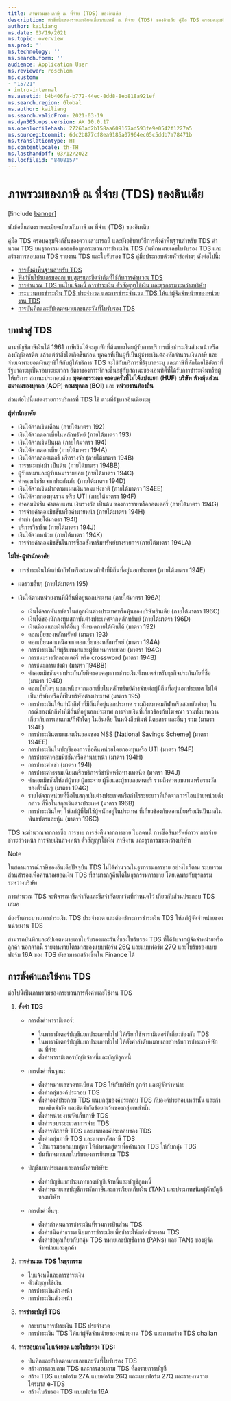 ```yaml
---
title: ภาพรวมของภาษี ณ ที่จ่าย (TDS) ของอินเดีย
description: หัวข้อนี้แสดงรายละเอียดเกี่ยวกับภาษี ณ ที่จ่าย (TDS) ของอินเดีย คู่มือ TDS ครอบคลุมฟังก์ชันของความสามารถนี้
author: kailiang
ms.date: 03/19/2021
ms.topic: overview
ms.prod: ''
ms.technology: ''
ms.search.form: ''
audience: Application User
ms.reviewer: roschlom
ms.custom:
- "15721"
- intro-internal
ms.assetid: b4b406fa-b772-44ec-8dd8-8eb818a921ef
ms.search.region: Global
ms.author: kailiang
ms.search.validFrom: 2021-03-19
ms.dyn365.ops.version: AX 10.0.17
ms.openlocfilehash: 27263ad2b158aa609167ad593fe9e0542f1227a5
ms.sourcegitcommit: 6dc2b877cf8ea9185a07964ec05c5ddb7a78471b
ms.translationtype: HT
ms.contentlocale: th-TH
ms.lasthandoff: 03/12/2022
ms.locfileid: "8408157"
---
```

# <a name="indian-tax-deducted-at-source-tds-overview"></a>ภาพรวมของภาษี ณ ที่จ่าย (TDS) ของอินเดีย

[!include [banner](../includes/banner.md)]

หัวข้อนี้แสดงรายละเอียดเกี่ยวกับภาษี ณ ที่จ่าย (TDS) ของอินเดีย

คู่มือ TDS ครอบคลุมฟังก์ชันของความสามารถนี้ และยังอธิบายวิธีการตั้งค่าพื้นฐานสำหรับ TDS คํานวณ TDS บนธุรกรรม กรอกข้อมูลกระบวนการชําระเงิน TDS บันทึกหมายเลขใบรับรอง TDS และสร้างการสอบถาม TDS รายงาน TDS และใบรับรอง TDS คู่มือประกอบด้วยหัวข้อต่างๆ ดังต่อไปนี้:

- [การตั้งค่าพื้นฐานสำหรับ TDS](apac-ind-TDS-TDS-ledger-accounts-setup.md)
- [ฟังก์ชันโปรแกรมออกแบบสูตรและขีดจํากัดที่ใช้กับการคํานวณ TDS](apac-ind-TDS-Formula-designer.md)
- [การคํานวณ TDS บนใบแจ้งหนี้ การชำระเงิน ตั๋วสัญญาใช้เงิน และธุรกรรมระหว่างบริษัท](apac-ind-TDS-Calculate-TDS-on-invoices-using-journals.md)
- [กระบวนการชําระเงิน TDS ประจำงวด และการชำระจำนวน TDS ให้แก่ผู้จัดจำหน่ายของหน่วยงาน TDS](apac-ind-TDS-Run-the-periodic-TDS-settlement-process.md)
- [การบันทึกและอัปเดตหมายเลขและวันที่ใบรับรอง TDS](apac-ind-TDS-Record-TDS-concession-certificate-numbers.md)

## <a name="introduction-to-tds"></a>บทนำสู่ TDS

ตามบัญชีภาษีเงินได้ 1961 ภาษีเงินได้จะถูกหักที่ต้นทางโดยผู้รับการบริการเมื่อชำระเงินล่วงหน้าหรือลงบัญชีเครดิต แล้วแต่ว่าสิ่งใดเกิดขึ้นก่อน บุคคลที่เป็นผู้ที่เป็นผู้ชำระเงินต้องหักจํานวนเงินภาษี และจ่ายเฉพาะยอดเงินสุทธิให้กับผู้ให้บริการ TDS จะใช้กับบริการที่รัฐบาลระบุ และภาษีที่หักโดยใช้อัตราที่รัฐบาลระบุเป็นรอบระยะเวลา อัตราของการหักจะขึ้นอยู่กับสถานะของเอนทิตี้ที่ได้รับการชำระเงินหรือผู้ให้บริการ สถานะประกอบด้วย **บุคคลธรรมดา** **ครอบครัวที่ไม่ได้แบ่งแยก** (**HUF**) **บริษัท** **ห้างหุ้นส่วน** **สมาคมของบุคคล** (**AOP**) **คณะบุคคล** (**BOI**) และ **หน่วยงานท้องถิ่น**

ส่วนต่อไปนี้แสดงรายการบริการที่ TDS ใช้ ตามที่รัฐบาลอินเดียระบุ

**ผู้พำนักอาศัย**

- เงินได้จากเงินเดือน (ภายใต้มาตรา 192)
- เงินได้จากดอกเบี้ยในหลักทรัพย์ (ภายใต้มาตรา 193)
- เงินได้จากเงินปันผล (ภายใต้มาตรา 194)
- เงินได้จากดอกเบี้ย (ภายใต้มาตรา 194A)
- เงินได้จากลอตเตอรี่ หรือรางวัล (ภายใต้มาตรา 194B)
- การชนะแข่งม้า เป็นต้น (ภายใต้มาตรา 194BB)
- ผู้รับเหมาและผู้รับเหมารายย่อย (ภายใต้มาตรา 194C)
- ค่าคอมมิชชันจากประกันภัย (ภายใต้มาตรา 194D)
- เงินได้จากเงินฝากตามแผนเงินออมแห่งชาติ (ภายใต้มาตรา 194EE)
- เงินได้จากกองทุนรวม หรือ UTI (ภายใต้มาตรา 194F)
- ค่าคอมมิชชัน ค่าตอบแทน เงินรางวัล เป็นต้น ของการขายหรือลอตเตอรี่ (ภายใต้มาตรา 194G)
- การจ่ายค่าคอมมิชชันหรือค่านายหน้า (ภายใต้มาตรา 194H)
- ค่าเช่า (ภายใต้มาตรา 194I)
- บริการวิชาชีพ (ภายใต้มาตรา 194J)
- เงินได้จากหน่วย (ภายใต้มาตรา 194K)
- การจ่ายค่าคอมมิชชันในการซื้ออสังหาริมทรัพย์บางรายการ(ภายใต้มาตรา 194LA)

**ไม่ใช่-ผู้พำนักอาศัย**

- การชำระเงินให้แก่นักกีฬาหรือสมาคมกีฬาที่มีถิ่นที่อยู่นอกประเทศ (ภายใต้มาตรา 194E)
- ผลรวมอื่นๆ (ภายใต้มาตรา 195)
- เงินได้ตามหน่วยงานที่มีถิ่นที่อยู่นอกประเทศ (ภายใต้มาตรา 196A)

    - เงินได้จากพันธบัตรในสกุลเงินต่างประเทศหรือหุ้นของบริษัทอินเดีย (ภายใต้มาตรา 196C)
    - เงินได้ของนักลงทุนสถาบันต่างประเทศจากหลักทรัพย์ (ภายใต้มาตรา 196D)
    - เงินเดือนและเงินได้อื่นๆ ทั้งหมดภายใต้เงินได้ (มาตรา 192)
    - ดอกเบี้ยของหลักทรัพย์ (มาตรา 193)
    - ดอกเบี้ยนอกเหนือจากดอกเบี้ยของหลักทรัพย์ (มาตรา 194A)
    - การชำระเงินให้ผู้รับเหมาและผู้รับเหมารายย่อย (มาตรา 194C)
    - การชนะรางวัลลอตเตอรี่ หรือ crossword (มาตรา 194B)
    - การชนะการแข่งม้า (มาตรา 194BB)
    - ค่าคอมมิชชันจากประกันภัยที่ครอบคลุมการชำระเงินทั้งหมดสําหรับธุรกิจประกันภัยที่ซื้อ (มาตรา 194D)
    - ดอกเบี้ยใดๆ นอกเหนือจากดอกเบี้ยในหลักทรัพย์ค้างจ่ายต่อผู้มีถิ่นที่อยู่นอกประเทศ ไม่ได้เป็นบริษัทหรือที่เป็นบริษัทต่างประเทศ (มาตรา 195)
    - การชำระเงินให้แก่นักกีฬาที่มีถิ่นที่อยู่นอกประเทศ รวมถึงสมาคมกีฬาหรือสถาบันต่างๆ ในกรณีของนักกีฬาที่มีถิ่นที่อยู่นอกประเทศ การจ่ายเงินที่เกี่ยวข้องกับโฆษณา รวมทั้งบทความเกี่ยวกับการเล่นเกม/กีฬาใดๆ ในอินเดีย ในหนังสือพิมพ์ นิตยสาร และอื่นๆ รวม (มาตรา 194E)
    - การชำระเงินตามแผนเงินออมของ NSS \[National Savings Scheme\] (มาตรา 194EE)
    - การชำระเงินในบัญชีของการซื้อคืนหน่วยโดยกองทุนหรือ UTI (มาตรา 194F)
    - การชำระค่าคอมมิชชันหรือค่านายหน้า (มาตรา 194H)
    - การชำระค่าเช่า (มาตรา 194I)
    - การชำระค่าธรรมเนียมหรือบริการวิชาชีพหรือทางเทคนิค (มาตรา 194J)
    - ค่าคอมมิชชันให้แก่ผู้ขาย ผู้กระจาย ผู้ซื้อและผู้ขายลอตเตอรี่ รวมถึงค่าตอบแทนหรือรางวัลของตั๋วนั้นๆ (มาตรา 194G)
    - รายได้จากหน่วยที่ซื้อในสกุลเงินต่างประเทศหรือกําไรระยะยาวที่เกิดจากการโอนย้ายหน่วยดังกล่าว ที่ซื้อในสกุลเงินต่างประเทศ (มาตรา 196B)
    - การชำระเงินใดๆ ให้แก่ผู้ที่ไม่ใช่ผู้พนักอยู่ในประเทศ ที่เกี่ยวข้องกับดอกเบี้ยหรือเงินปันผลในพันธบัตรและหุ้น (มาตรา 196C)

TDS จะคํานวณจากการซื้อ การขาย การส่งคืนจากการขาย ใบลดหนี้ การซื้อสินทรัพย์ถาวร การจ่ายชำระล่วงหน้า การจ่ายเงินล่วงหน้า ตั๋วสัญญาใช้เงิน ภาษีงาน และธุรกรรมระหว่างบริษัท

> [!NOTE]
> ในสถานการณ์ภาษีของอินเดียปัจจุบัน TDS ไม่ได้คํานวณในธุรกรรมการขาย อย่างไรก็ตาม ระบบรวมส่วนสํารองเพื่อคํานวณยอดเงิน TDS ที่สามารถกู้คืนได้ในธุรกรรมการขาย โดยเฉพาะกับธุรกรรมระหว่างบริษัท

การคํานวณ TDS จะพิจารณาขีดจำกัดและขีดจำกัดยกเว้นที่กําหนดไว้ เกี่ยวกับส่วนประกอบ TDS เสมอ

ต้องรันกระบวนการชําระเงิน TDS ประจำงวด และต้องชําระการชําระเงิน TDS ให้แก่ผู้จัดจำหน่ายของหน่วยงาน TDS

สามารถบันทึกและอัปเดตหมายเลขใบรับรองและวันที่ของใบรับรอง TDS ที่ได้รับจากผู้จัดจำหน่ายหรือลูกค้า นอกจากนี้ รายงานรายไตรมาสของแบบฟอร์ม 26Q และแบบฟอร์ม 27Q และใบรับรองแบบฟอร์ม 16A ของ TDS ยังสามารถสร้างขึ้นใน Finance ได้

## <a name="setting-up-and-working-with-tds"></a>การตั้งค่าและใช้งาน TDS

ต่อไปนี้เป็นภาพรวมของกระบวนการตั้งค่าและใช้งาน TDS

1. **ตั้งค่า TDS**

    - การตั้งค่าพารามิเตอร์:

        - ในพารามิเตอร์บัญชีแยกประเภททั่วไป ให้เรียกใช้พารามิเตอร์ที่เกี่ยวข้องกับ TDS
        - ในพารามิเตอร์บัญชีแยกประเภททั่วไป ให้ตั้งค่าลำดับหมายเลขสำหรับการชำระภาษีหัก ณ ที่จ่าย
        - ตั้งค่าพารามิเตอร์บัญชีเจ้าหนี้และบัญชีลูกหนี้

    - การตั้งค่าพื้นฐาน:

        - ตั้งค่าหมายเลขจดทะเบียน TDS ให้กับบริษัท ลูกค้า และผู้จัดจำหน่าย
        - ตั้งค่ากลุ่มองค์ประกอบ TDS
        - ตั้งค่าองค์ประกอบ TDS แนบกลุ่มองค์ประกอบ TDS กับองค์ประกอบเหล่านั้น และกําหนดขีดจำกัด และขีดจำกัดข้อยกเว้นของกลุ่มเหล่านั้น
        - ตั้งค่าหน่วยงานจัดเก็บภาษี TDS
        - ตั้งค่ารอบระยะเวลาการจ่าย TDS
        - ตั้งค่ารหัสภาษี TDS และแนบองค์ประกอบของ TDS
        - ตั้งค่ากลุ่มภาษี TDS และแนบรหัสภาษี TDS
        - โปรแกรมออกแบบสูตร ให้กําหนดสูตรเพื่อคํานวณ TDS ให้กับกลุ่ม TDS
        - บันทึกหมายเลขใบรับรองการยินยอม TDS

    - บัญชีแยกประเภทและการตั้งค่าบริษัท:

        - ตั้งค่าบัญชีแยกประเภทของบัญชีเจ้าหนี้และบัญชีลูกหนี้
        - ตั้งค่าหมายเลขบัญชีการหักภาษีและการเรียกเก็บเงิน (TAN) และประเภทชนิดผู้หักบัญชีของบริษัท

    - การตั้งค่าอื่นๆ:

        - ตั้งค่ากำหนดการชำระเงินที่รวมการปันส่วน TDS
        - ตั้งค่าชนิดค่าธรรมเนียมการชำระเงิยเพื่อชำระให้แก่หน่วยงาน TDS
        - ตั้งค่าข้อมูลเกี่ยวกับกลุ่ม TDS หมายเลขบัญชีถาวร (PANs) และ TANs ของผู้จัดจำหน่ายและลูกค้า

2. **การคำนวณ TDS ในธุรกรรม**

    - ใบแจ้งหนี้และการชำระเงิน
    - ตั๋วสัญญาใช้เงิน
    - การชำระเงินล่วงหน้า
    - การชำระเงินล่วงหน้า

3. **การชำระบัญชี TDS**

    - กระบวนการชําระเงิน TDS ประจำงวด
    - การชำระเงิน TDS ให้แก่ผู้จัดจำหน่ายของหน่วยงาน TDS และการสร้าง TDS challan

4. **การสอบถาม ใบแจ้งยอด และใบรับรอง TDS:**

    - บันทึกและอัปเดตหมายเลขและวันที่ใบรับรอง TDS
    - สร้างการสอบถาม TDS และการสอบถาม TDS ที่ลงรายการบัญชี
    - สร้าง TDS แบบฟอร์ม 27A แบบฟอร์ม 26Q และแบบฟอร์ม 27Q และรายงานรายไตรมาส e-TDS
    - สร้างใบรับรอง TDS แบบฟอร์ม 16A
